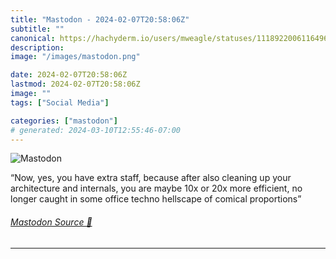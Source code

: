 ```yaml
---
title: "Mastodon - 2024-02-07T20:58:06Z"
subtitle: ""
canonical: https://hachyderm.io/users/mweagle/statuses/111892200611649642
description:
image: "/images/mastodon.png"

date: 2024-02-07T20:58:06Z
lastmod: 2024-02-07T20:58:06Z
image: ""
tags: ["Social Media"]

categories: ["mastodon"]
# generated: 2024-03-10T12:55:46-07:00
---
```

![Mastodon](/images/mastodon.png)

<p>“Now, yes, you have extra staff, because after also cleaning up your architecture and internals, you are maybe 10x or 20x more efficient, no longer caught in some office techno hellscape of comical proportions”</p>


###### [Mastodon Source 🐘](https://hachyderm.io/@mweagle/111892200611649642)

___
